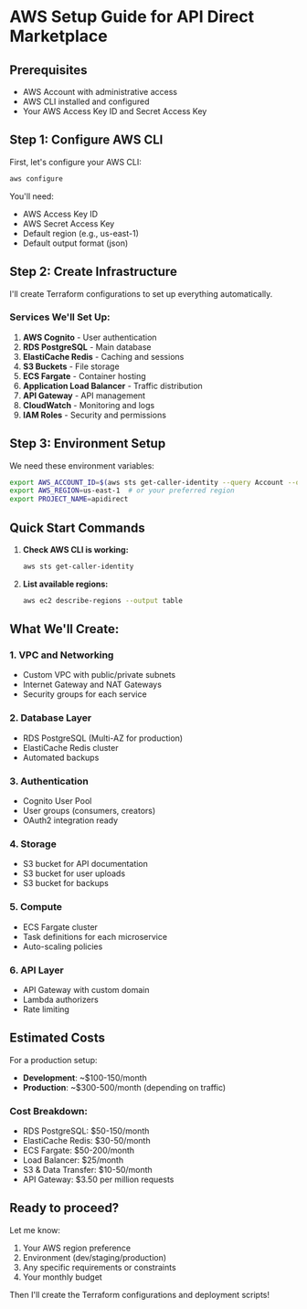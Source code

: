 # AWS Setup Guide for API Direct Marketplace

## Prerequisites
- AWS Account with administrative access
- AWS CLI installed and configured
- Your AWS Access Key ID and Secret Access Key

## Step 1: Configure AWS CLI

First, let's configure your AWS CLI:

```bash
aws configure
```

You'll need:
- AWS Access Key ID
- AWS Secret Access Key
- Default region (e.g., us-east-1)
- Default output format (json)

## Step 2: Create Infrastructure

I'll create Terraform configurations to set up everything automatically.

### Services We'll Set Up:

1. **AWS Cognito** - User authentication
2. **RDS PostgreSQL** - Main database
3. **ElastiCache Redis** - Caching and sessions
4. **S3 Buckets** - File storage
5. **ECS Fargate** - Container hosting
6. **Application Load Balancer** - Traffic distribution
7. **API Gateway** - API management
8. **CloudWatch** - Monitoring and logs
9. **IAM Roles** - Security and permissions

## Step 3: Environment Setup

We need these environment variables:

```bash
export AWS_ACCOUNT_ID=$(aws sts get-caller-identity --query Account --output text)
export AWS_REGION=us-east-1  # or your preferred region
export PROJECT_NAME=apidirect
```

## Quick Start Commands

1. **Check AWS CLI is working:**
   ```bash
   aws sts get-caller-identity
   ```

2. **List available regions:**
   ```bash
   aws ec2 describe-regions --output table
   ```

## What We'll Create:

### 1. VPC and Networking
- Custom VPC with public/private subnets
- Internet Gateway and NAT Gateways
- Security groups for each service

### 2. Database Layer
- RDS PostgreSQL (Multi-AZ for production)
- ElastiCache Redis cluster
- Automated backups

### 3. Authentication
- Cognito User Pool
- User groups (consumers, creators)
- OAuth2 integration ready

### 4. Storage
- S3 bucket for API documentation
- S3 bucket for user uploads
- S3 bucket for backups

### 5. Compute
- ECS Fargate cluster
- Task definitions for each microservice
- Auto-scaling policies

### 6. API Layer
- API Gateway with custom domain
- Lambda authorizers
- Rate limiting

## Estimated Costs

For a production setup:
- **Development**: ~$100-150/month
- **Production**: ~$300-500/month (depending on traffic)

### Cost Breakdown:
- RDS PostgreSQL: $50-150/month
- ElastiCache Redis: $30-50/month
- ECS Fargate: $50-200/month
- Load Balancer: $25/month
- S3 & Data Transfer: $10-50/month
- API Gateway: $3.50 per million requests

## Ready to proceed?

Let me know:
1. Your AWS region preference
2. Environment (dev/staging/production)
3. Any specific requirements or constraints
4. Your monthly budget

Then I'll create the Terraform configurations and deployment scripts!